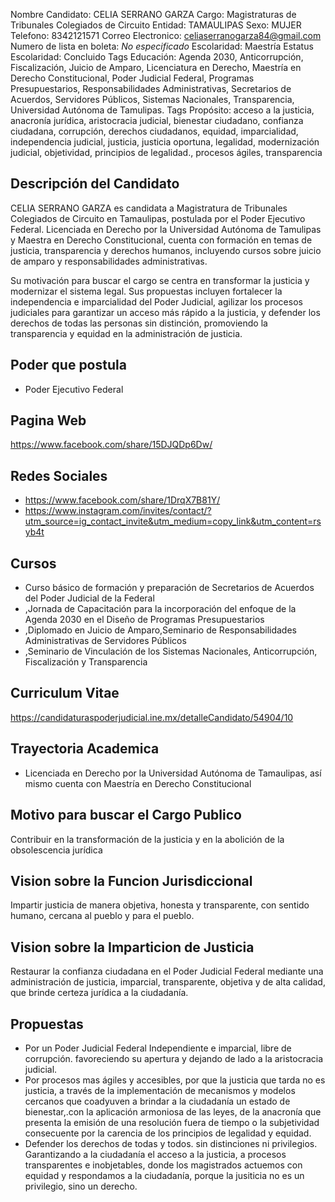 Nombre Candidato: CELIA SERRANO GARZA
Cargo: Magistraturas de Tribunales Colegiados de Circuito
Entidad: TAMAULIPAS
Sexo: MUJER
Telefono: 8342121571
Correo Electronico: celiaserranogarza84@gmail.com
Numero de lista en boleta: *No especificado*
Escolaridad: Maestría
Estatus Escolaridad: Concluido
Tags Educación: Agenda 2030, Anticorrupción, Fiscalización, Juicio de Amparo, Licenciatura en Derecho, Maestría en Derecho Constitucional, Poder Judicial Federal, Programas Presupuestarios, Responsabilidades Administrativas, Secretarios de Acuerdos, Servidores Públicos, Sistemas Nacionales, Transparencia, Universidad Autónoma de Tamulipas.
Tags Propósito: acceso a la justicia, anacronía jurídica, aristocracia judicial, bienestar ciudadano, confianza ciudadana, corrupción, derechos ciudadanos, equidad, imparcialidad, independencia judicial, justicia, justicia oportuna, legalidad, modernización judicial, objetividad, principios de legalidad., procesos ágiles, transparencia


## Descripción del Candidato 

CELIA SERRANO GARZA es candidata a Magistratura de Tribunales Colegiados de Circuito en Tamaulipas, postulada por el Poder Ejecutivo Federal. Licenciada en Derecho por la Universidad Autónoma de Tamulipas y Maestra en Derecho Constitucional, cuenta con formación en temas de justicia, transparencia y derechos humanos, incluyendo cursos sobre juicio de amparo y responsabilidades administrativas.

Su motivación para buscar el cargo se centra en transformar la justicia y modernizar el sistema legal. Sus propuestas incluyen fortalecer la independencia e imparcialidad del Poder Judicial, agilizar los procesos judiciales para garantizar un acceso más rápido a la justicia, y defender los derechos de todas las personas sin distinción, promoviendo la transparencia y equidad en la administración de justicia.


## Poder que postula

- Poder Ejecutivo Federal


## Pagina Web

https://www.facebook.com/share/15DJQDp6Dw/


## Redes Sociales

- https://www.facebook.com/share/1DrqX7B81Y/
- https://www.instagram.com/invites/contact/?utm_source=ig_contact_invite&utm_medium=copy_link&utm_content=rsyb4t


## Cursos

- Curso básico de formación y preparación de Secretarios de Acuerdos del Poder Judicial de la Federal
- ,Jornada de Capacitación para la incorporación del enfoque de la Agenda 2030 en el Diseño de Programas Presupuestarios
- ,Diplomado en Juicio de Amparo,Seminario de Responsabilidades Administrativas de Servidores Públicos
- ,Seminario de Vinculación de los Sistemas Nacionales, Anticorrupción, Fiscalización y Transparencia


## Curriculum Vitae

https://candidaturaspoderjudicial.ine.mx/detalleCandidato/54904/10


## Trayectoria Academica

- Licenciada en Derecho por la Universidad Autónoma de Tamaulipas, así mismo cuenta con Maestría en Derecho Constitucional


## Motivo para buscar el Cargo Publico

Contribuir en la transformación de la justicia y en la abolición de la obsolescencia jurídica


## Vision sobre la Funcion Jurisdiccional

Impartir justicia de manera objetiva, honesta y transparente, con sentido humano, cercana al pueblo y para el pueblo.


## Vision sobre la Imparticion de Justicia

Restaurar la confianza ciudadana en el Poder Judicial Federal mediante una administración de justicia, imparcial, transparente, objetiva y de alta calidad, que brinde certeza jurídica a la ciudadanía.


## Propuestas

- Por un Poder Judicial Federal Independiente e imparcial, libre de corrupción. favoreciendo su apertura y dejando de lado a la aristocracia judicial.
- Por procesos mas ágiles y accesibles, por que la justicia que tarda no es justicia, a través de la implementación de mecanismos y modelos cercanos que coadyuven a brindar a la ciudadanía un estado de bienestar,.con la aplicación armoniosa de las leyes, de la anacronía que presenta la emisión de una resolución fuera de tiempo o la subjetividad consecuente por la carencia de los principios de legalidad y equidad.
- Defender los derechos de todas y todos. sin distinciones ni privilegios. Garantizando a la ciudadanía el acceso a la justicia, a procesos transparentes e inobjetables, donde los magistrados actuemos con equidad y respondamos a la ciudadanía, porque la jusiticia no es un privilegio, sino un derecho.

